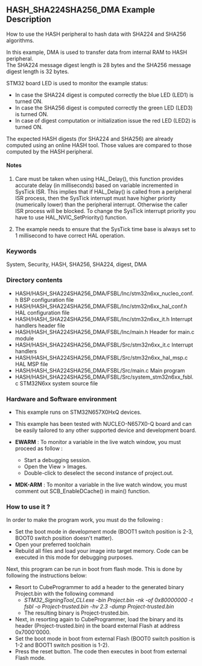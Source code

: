 ## <b>HASH_SHA224SHA256_DMA Example Description</b>

How to use the HASH peripheral to hash data with SHA224 and SHA256 algorithms.

In this example, DMA is used to transfer data from internal RAM to HASH peripheral.  
The SHA224 message digest length is 28 bytes and the SHA256 message digest length is 32 bytes.    

STM32 board LED is used to monitor the example status:  
  - In case the SHA224 digest is computed correctly the blue LED (LED1) is turned ON.
  - In case the SHA256 digest is computed correctly the green LED (LED3) is turned ON.
  - In case of digest computation or initialization issue the red LED (LED2) is turned ON.

The expected HASH digests (for SHA224 and SHA256) are already computed using an online HASH tool.
Those values are compared to those computed by the HASH peripheral.


#### <b>Notes</b>

1. Care must be taken when using HAL_Delay(), this function provides accurate delay (in milliseconds)
   based on variable incremented in SysTick ISR. This implies that if HAL_Delay() is called from
   a peripheral ISR process, then the SysTick interrupt must have higher priority (numerically lower)
   than the peripheral interrupt. Otherwise the caller ISR process will be blocked.
   To change the SysTick interrupt priority you have to use HAL_NVIC_SetPriority() function.
      
2. The example needs to ensure that the SysTick time base is always set to 1 millisecond
   to have correct HAL operation.

### <b>Keywords</b>

System, Security, HASH, SHA256, SHA224, digest, DMA

### <b>Directory contents</b>

  - HASH/HASH_SHA224SHA256_DMA/FSBL/Inc/stm32n6xx_nucleo_conf.h     BSP configuration file
  - HASH/HASH_SHA224SHA256_DMA/FSBL/Inc/stm32n6xx_hal_conf.h        HAL configuration file
  - HASH/HASH_SHA224SHA256_DMA/FSBL/Inc/stm32n6xx_it.h              Interrupt handlers header file
  - HASH/HASH_SHA224SHA256_DMA/FSBL/Inc/main.h                      Header for main.c module  
  - HASH/HASH_SHA224SHA256_DMA/FSBL/Src/stm32n6xx_it.c              Interrupt handlers
  - HASH/HASH_SHA224SHA256_DMA/FSBL/Src/stm32n6xx_hal_msp.c         HAL MSP file
  - HASH/HASH_SHA224SHA256_DMA/FSBL/Src/main.c                      Main program
  - HASH/HASH_SHA224SHA256_DMA/FSBL/Src/system_stm32n6xx_fsbl.c     STM32N6xx system source file

### <b>Hardware and Software environment</b>

  - This example runs on STM32N657X0HxQ devices.

  - This example has been tested with NUCLEO-N657X0-Q board and can be
    easily tailored to any other supported device and development board.

  - **EWARM** : To monitor a variable in the live watch window, you must proceed as follow :
    - Start a debugging session.
    - Open the View > Images.
    - Double-click to deselect the second instance of project.out.

  - **MDK-ARM** : To monitor a variable in the live watch window, you must comment out SCB_EnableDCache() in main() function.

### <b>How to use it ?</b>

In order to make the program work, you must do the following :

 - Set the boot mode in development mode (BOOT1 switch position is 2-3, BOOT0 switch position doesn't matter).
 - Open your preferred toolchain
 - Rebuild all files and load your image into target memory. Code can be executed in this mode for debugging purposes.

 Next, this program can be run in boot from flash mode. This is done by following the instructions below:
 
 - Resort to CubeProgrammer to add a header to the generated binary Project.bin with the following command
   - *STM32_SigningTool_CLI.exe -bin Project.bin -nk -of 0x80000000 -t fsbl -o Project-trusted.bin -hv 2.3 -dump Project-trusted.bin*
   - The resulting binary is Project-trusted.bin.
 - Next, in resorting again to CubeProgrammer, load the binary and its header (Project-trusted.bin) in the board external Flash at address 0x7000'0000.
 - Set the boot mode in boot from external Flash (BOOT0 switch position is 1-2 and BOOT1 switch position is 1-2).
 - Press the reset button. The code then executes in boot from external Flash mode.


